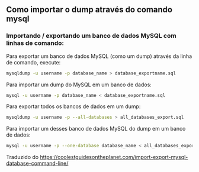 ## Como importar o dump através do comando mysql

### Importando / exportando um banco de dados MySQL com linhas de comando:

Para exportar um banco de dados MySQL (como um dump) através da linha de comando, execute:

```bash
mysqldump -u username -p database_name > database_exportname.sql
```

Para importar um dump do MySQL em um banco de dados:

```bash
mysql -u username -p database_name < database_exportname.sql
```

Para exportar todos os bancos de dados em um dump:

```bash
mysqldump -u username -p --all-databases > all_databases_export.sql
```

Para importar um desses banco de dados MySQL do dump em um banco de dados:

```bash
mysql -u username -p --one-database database_name < all_databases_export.sql
```

Traduzido do <https://coolestguidesontheplanet.com/import-export-mysql-database-command-line/>